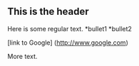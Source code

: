 ## This is the header

Here is some regular text.
 *bullet1
 *bullet2
 
 [link to Google] (http://www.google.com)
 
 More text.